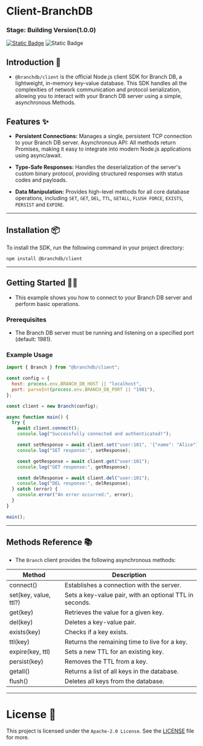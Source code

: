 # Client-BranchDB

### Stage: Building Version(1.0.0)

[![Static Badge](https://img.shields.io/badge/license-Apache%202.0-red)](https://github.com/ChandanKhamitkar/Client-BranchDB/blob/main/LICENSE)
![Static Badge](https://img.shields.io/badge/version-1.0.0-blue)


## Introduction 🚀

- `@branchdb/client` is the official Node.js client SDK for Branch DB, a lightweight, in-memory key-value database. This SDK handles all the complexities of network communication and protocol serialization, allowing you to interact with your Branch DB server using a simple, asynchronous Methods.

## Features ✨

- **Persistent Connections:** Manages a single, persistent TCP connection to your Branch DB server.
  Asynchronous API: All methods return Promises, making it easy to integrate into modern Node.js applications using async/await.

- **Type-Safe Responses:** Handles the deserialization of the server's custom binary protocol, providing structured responses with status codes and payloads.

- **Data Manipulation:** Provides high-level methods for all core database operations, including `SET`, `GET`, `DEL`, `TTL`, `GETALL`, `FLUSH FORCE`, `EXISTS`, `PERSIST` and `EXPIRE`.

---

## Installation 📦

To install the SDK, run the following command in your project directory:

```
npm install @branchdb/client
```

---

## Getting Started 🧑‍💻

- This example shows you how to connect to your Branch DB server and perform basic operations.

### Prerequisites

- The Branch DB server must be running and listening on a specified port (default: 1981).

### Example Usage

```js
import { Branch } from "@branchdb/client";

const config = {
  host: process.env.BRANCH_DB_HOST || "localhost",
  port: parseInt(process.env.BRANCH_DB_PORT || "1981"),
};

const client = new Branch(config);

async function main() {
  try {
    await client.connect();
    console.log("Successfully connected and authenticated!");

    const setResponse = await client.set("user:101", '{"name": "Alice"}', 60);
    console.log("SET response:", setResponse);

    const getResponse = await client.get("user:101");
    console.log("GET response:", getResponse);

    const delResponse = await client.del("user:101");
    console.log("DEL response:", delResponse);
  } catch (error) {
    console.error("An error occurred:", error);
  }
}

main();
```

---

## Methods Reference 📚

- The `Branch` client provides the following asynchronous methods:

| Method                | Description                                             |
| --------------------- | ------------------------------------------------------- |
| connect()             | Establishes a connection with the server.               |
| set(key, value, ttl?) | Sets a key-value pair, with an optional TTL in seconds. |
| get(key)              | Retrieves the value for a given key.                    |
| del(key)              | Deletes a key-value pair.                               |
| exists(key)           | Checks if a key exists.                                 |
| ttl(key)              | Returns the remaining time to live for a key.           |
| expire(key, ttl)      | Sets a new TTL for an existing key.                     |
| persist(key)          | Removes the TTL from a key.                             |
| getall()              | Returns a list of all keys in the database.             |
| flush()               | Deletes all keys from the database.                     |

---

# License 📄
This project is licensed under the `Apache-2.0 License`. See the [LICENSE](https://github.com/ChandanKhamitkar/Client-BranchDB/blob/main/LICENSE) file for more.
